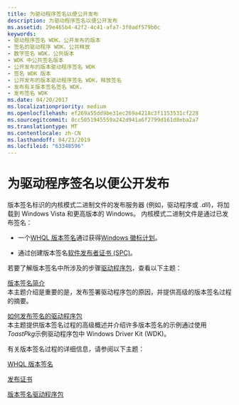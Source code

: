 ```yaml
---
title: 为驱动程序签名以便公开发布
description: 为驱动程序签名以便公开发布
ms.assetid: 29e465b4-42f2-4c41-afa7-3f0adf579b0c
keywords:
- 驱动程序签名 WDK，公开发布的版本
- 签名的驱动程序 WDK，公共释放
- 数字签名 WDK，公共版本
- WDK 中公共签名版本
- 公开发布的版本驱动程序签名 WDK
- 签名 WDK 版本
- 公开发布的版本驱动程序签名 WDK，释放签名
- 发布有关版本签名签名 WDK，
- 发布签名 WDK
ms.date: 04/20/2017
ms.localizationpriority: medium
ms.openlocfilehash: ef269a55dd9be31ec269a4218c3f1153531cf228
ms.sourcegitcommit: 0cc5051945559a242d941a6f2799d161d8eba2a7
ms.translationtype: MT
ms.contentlocale: zh-CN
ms.lasthandoff: 04/23/2019
ms.locfileid: "63348596"
---
```

# <a name="signing-drivers-for-public-release"></a>为驱动程序签名以便公开发布


版本签名标识的内核模式二进制文件的发布服务器 (例如，驱动程序或 *.dll*)，将加载到 Windows Vista 和更高版本的 Windows。 内核模式二进制文件是通过已发布签名：

-   一个[WHQL 版本签名](whql-release-signature.md)通过获得[Windows 徽标计划](https://msdn.microsoft.com/windows-drivers/develop/testing_a_driver)。

-   通过创建版本签名[软件发布者证书 (SPC)](software-publisher-certificate.md)。

若要了解版本签名中所涉及的步骤[驱动程序包](driver-packages.md)，查看以下主题：

<a href="" id="introduction-to-release-signing"></a>[版本签名简介](introduction-to-release-signing.md)  
本主题介绍是重要的是，发布签署驱动程序包的原因，并提供高级的版本签名过程的摘要。

<a href="" id="how-to-release-sign-a-driver-package"></a>[如何发布签名的驱动程序包](how-to-release-sign-a-driver-package.md)  
本主题提供版本签名过程的高级概述并介绍许多版本签名的示例通过使用*ToastPkg*示例驱动程序包中 Windows Driver Kit (WDK)。

有关版本签名过程的详细信息，请参阅以下主题：

[WHQL 版本签名](whql-release-signature.md)

[发布证书](release-certificates.md)

[版本签名驱动程序包](release-signing-driver-packages.md)

 

 





